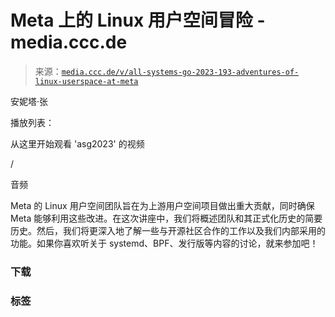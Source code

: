 <!--yml

类别：未分类

日期：2024-05-27 14:32:52

-->

# Meta 上的 Linux 用户空间冒险 - media.ccc.de

> 来源：[`media.ccc.de/v/all-systems-go-2023-193-adventures-of-linux-userspace-at-meta`](https://media.ccc.de/v/all-systems-go-2023-193-adventures-of-linux-userspace-at-meta)

安妮塔·张

播放列表：

从这里开始观看 'asg2023' 的视频

/

音频

Meta 的 Linux 用户空间团队旨在为上游用户空间项目做出重大贡献，同时确保 Meta 能够利用这些改进。在这次讲座中，我们将概述团队和其正式化历史的简要历史。然后，我们将更深入地了解一些与开源社区合作的工作以及我们内部采用的功能。如果你喜欢听关于 systemd、BPF、发行版等内容的讨论，就来参加吧！

### 下载

### 标签
